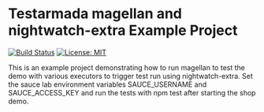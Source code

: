 # Testarmada magellan and nightwatch-extra Example Project

[![Build Status](https://travis-ci.org/qacwnfq/shop-demo.svg?branch=master-2.x)](https://travis-ci.org/TestArmada/boilerplate-nightwatch)
[![License: MIT](https://img.shields.io/badge/License-MIT-green.svg)](https://opensource.org/licenses/MIT)

This is an example project demonstrating how to run magellan to test the demo with various executors to trigger test run using nightwatch-extra.
Set the sauce lab environment variables SAUCE_USERNAME and SAUCE_ACCESS_KEY and run the tests with npm test after starting the shop demo.
